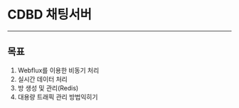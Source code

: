 # CDBD 채팅서버
---

## 목표

1) Webflux를 이용한 비동기 처리  
2) 실시간 데이터 처리  
3) 방 생성 및 관리(Redis)  
4) 대용량 트래픽 관리 방법익히기  